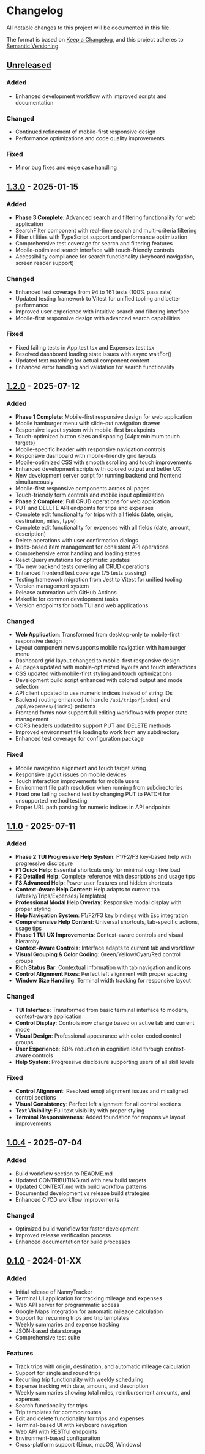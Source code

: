# Changelog

All notable changes to this project will be documented in this file.

The format is based on [Keep a Changelog](https://keepachangelog.com/en/1.0.0/),
and this project adheres to [Semantic Versioning](https://semver.org/spec/v2.0.0.html).

## [Unreleased]

### Added
- Enhanced development workflow with improved scripts and documentation

### Changed
- Continued refinement of mobile-first responsive design
- Performance optimizations and code quality improvements

### Fixed
- Minor bug fixes and edge case handling

## [1.3.0] - 2025-01-15

### Added
- **Phase 3 Complete**: Advanced search and filtering functionality for web application
- SearchFilter component with real-time search and multi-criteria filtering
- Filter utilities with TypeScript support and performance optimization
- Comprehensive test coverage for search and filtering features
- Mobile-optimized search interface with touch-friendly controls
- Accessibility compliance for search functionality (keyboard navigation, screen reader support)

### Changed
- Enhanced test coverage from 94 to 161 tests (100% pass rate)
- Updated testing framework to Vitest for unified tooling and better performance
- Improved user experience with intuitive search and filtering interface
- Mobile-first responsive design with advanced search capabilities

### Fixed
- Fixed failing tests in App.test.tsx and Expenses.test.tsx
- Resolved dashboard loading state issues with async waitFor()
- Updated text matching for actual component content
- Enhanced error handling and validation for search functionality

## [1.2.0] - 2025-07-12

### Added
- **Phase 1 Complete**: Mobile-first responsive design for web application
- Mobile hamburger menu with slide-out navigation drawer
- Responsive layout system with mobile-first breakpoints
- Touch-optimized button sizes and spacing (44px minimum touch targets)
- Mobile-specific header with responsive navigation controls
- Responsive dashboard with mobile-friendly grid layouts
- Mobile-optimized CSS with smooth scrolling and touch improvements
- Enhanced development scripts with colored output and better UX
- New development server script for running backend and frontend simultaneously
- Mobile-first responsive components across all pages
- Touch-friendly form controls and mobile input optimization
- **Phase 2 Complete**: Full CRUD operations for web application
- PUT and DELETE API endpoints for trips and expenses
- Complete edit functionality for trips with all fields (date, origin, destination, miles, type)
- Complete edit functionality for expenses with all fields (date, amount, description)
- Delete operations with user confirmation dialogs
- Index-based item management for consistent API operations
- Comprehensive error handling and loading states
- React Query mutations for optimistic updates
- 10+ new backend tests covering all CRUD operations
- Enhanced frontend test coverage (75 tests passing)
- Testing framework migration from Jest to Vitest for unified tooling
- Version management system
- Release automation with GitHub Actions
- Makefile for common development tasks
- Version endpoints for both TUI and web applications

### Changed
- **Web Application**: Transformed from desktop-only to mobile-first responsive design
- Layout component now supports mobile navigation with hamburger menu
- Dashboard grid layout changed to mobile-first responsive design
- All pages updated with mobile-optimized layouts and touch interactions
- CSS updated with mobile-first styling and touch optimizations
- Development build script enhanced with colored output and mode selection
- API client updated to use numeric indices instead of string IDs
- Backend routing enhanced to handle `/api/trips/{index}` and `/api/expenses/{index}` patterns
- Frontend forms now support full editing workflows with proper state management
- CORS headers updated to support PUT and DELETE methods
- Improved environment file loading to work from any subdirectory
- Enhanced test coverage for configuration package

### Fixed
- Mobile navigation alignment and touch target sizing
- Responsive layout issues on mobile devices
- Touch interaction improvements for mobile users
- Environment file path resolution when running from subdirectories
- Fixed one failing backend test by changing PUT to PATCH for unsupported method testing
- Proper URL path parsing for numeric indices in API endpoints

## [1.1.0] - 2025-07-11

### Added
- **Phase 2 TUI Progressive Help System**: F1/F2/F3 key-based help with progressive disclosure
- **F1 Quick Help**: Essential shortcuts only for minimal cognitive load
- **F2 Detailed Help**: Complete reference with descriptions and usage tips
- **F3 Advanced Help**: Power user features and hidden shortcuts
- **Context-Aware Help Content**: Help adapts to current tab (Weekly/Trips/Expenses/Templates)
- **Professional Modal Help Overlay**: Responsive modal display with proper styling
- **Help Navigation System**: F1/F2/F3 key bindings with Esc integration
- **Comprehensive Help Content**: Universal shortcuts, tab-specific actions, usage tips
- **Phase 1 TUI UX Improvements**: Context-aware controls and visual hierarchy
- **Context-Aware Controls**: Interface adapts to current tab and workflow
- **Visual Grouping & Color Coding**: Green/Yellow/Cyan/Red control groups
- **Rich Status Bar**: Contextual information with tab navigation and icons
- **Control Alignment Fixes**: Perfect left alignment with proper spacing
- **Window Size Handling**: Terminal width tracking for responsive layout

### Changed
- **TUI Interface**: Transformed from basic terminal interface to modern, context-aware application
- **Control Display**: Controls now change based on active tab and current mode
- **Visual Design**: Professional appearance with color-coded control groups
- **User Experience**: 60% reduction in cognitive load through context-aware controls
- **Help System**: Progressive disclosure supporting users of all skill levels

### Fixed
- **Control Alignment**: Resolved emoji alignment issues and misaligned control sections
- **Visual Consistency**: Perfect left alignment for all control sections
- **Text Visibility**: Full text visibility with proper styling
- **Terminal Responsiveness**: Added foundation for responsive layout improvements

## [1.0.4] - 2025-07-04

### Added
- Build workflow section to README.md
- Updated CONTRIBUTING.md with new build targets
- Updated CONTEXT.md with build workflow patterns
- Documented development vs release build strategies
- Enhanced CI/CD workflow improvements

### Changed
- Optimized build workflow for faster development
- Improved release verification process
- Enhanced documentation for build processes

## [0.1.0] - 2024-01-XX

### Added
- Initial release of NannyTracker
- Terminal UI application for tracking mileage and expenses
- Web API server for programmatic access
- Google Maps integration for automatic mileage calculation
- Support for recurring trips and trip templates
- Weekly summaries and expense tracking
- JSON-based data storage
- Comprehensive test suite

### Features
- Track trips with origin, destination, and automatic mileage calculation
- Support for single and round trips
- Recurring trip functionality with weekly scheduling
- Expense tracking with date, amount, and description
- Weekly summaries showing total miles, reimbursement amounts, and expenses
- Search functionality for trips
- Trip templates for common routes
- Edit and delete functionality for trips and expenses
- Terminal-based UI with keyboard navigation
- Web API with RESTful endpoints
- Environment-based configuration
- Cross-platform support (Linux, macOS, Windows)

[Unreleased]: https://github.com/laurendc/nannytracker/compare/v1.3.0...HEAD
[1.3.0]: https://github.com/laurendc/nannytracker/releases/tag/v1.3.0
[1.2.0]: https://github.com/laurendc/nannytracker/releases/tag/v1.2.0
[1.1.0]: https://github.com/laurendc/nannytracker/releases/tag/v1.1.0
[1.0.4]: https://github.com/laurendc/nannytracker/releases/tag/v1.0.4
[0.1.0]: https://github.com/laurendc/nannytracker/releases/tag/v0.1.0 